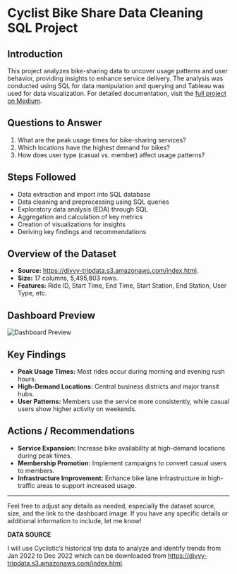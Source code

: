 
# Cyclist Bike Share Data Cleaning SQL Project

## Introduction
This project analyzes bike-sharing data to uncover usage patterns and user behavior, providing insights to enhance service delivery. The analysis was conducted using SQL for data manipulation and querying and Tableau was used for data visualization. For detailed documentation, visit the [full project on Medium](https://medium.com/@chelagattabitha6/cyclist-bike-sharing-sql-project-ff4822d76836).

## Questions to Answer
1. What are the peak usage times for bike-sharing services?
2. Which locations have the highest demand for bikes?
3. How does user type (casual vs. member) affect usage patterns?

## Steps Followed
- Data extraction and import into SQL database
- Data cleaning and preprocessing using SQL queries
- Exploratory data analysis (EDA) through SQL
- Aggregation and calculation of key metrics
- Creation of visualizations for insights
- Deriving key findings and recommendations

## Overview of the Dataset
- **Source:** https://divvy-tripdata.s3.amazonaws.com/index.html.
- **Size:** 17 columns, 5,495,803 rows.
- **Features:** Ride ID, Start Time, End Time, Start Station, End Station, User Type, etc.

## Dashboard Preview
![Dashboard Preview](link-to-dashboard-image)

## Key Findings
- **Peak Usage Times:** Most rides occur during morning and evening rush hours.
- **High-Demand Locations:** Central business districts and major transit hubs.
- **User Patterns:** Members use the service more consistently, while casual users show higher activity on weekends.

## Actions / Recommendations
- **Service Expansion:** Increase bike availability at high-demand locations during peak times.
- **Membership Promotion:** Implement campaigns to convert casual users to members.
- **Infrastructure Improvement:** Enhance bike lane infrastructure in high-traffic areas to support increased usage.

---

Feel free to adjust any details as needed, especially the dataset source, size, and the link to the dashboard image. If you have any specific details or additional information to include, let me know!                              


**DATA SOURCE**

I will use Cyclistic’s historical trip data to analyze and identify trends from Jan 2022 to Dec 2022 which can be downloaded from https://divvy-tripdata.s3.amazonaws.com/index.html.



